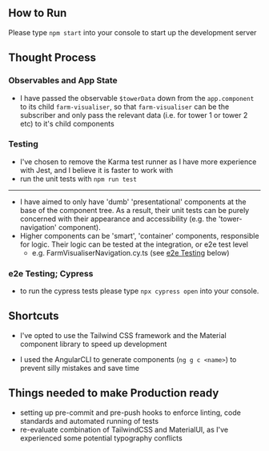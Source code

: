 ## How to Run

Please type `npm start` into your console to start up the development server

## Thought Process

### Observables and App State

- I have passed the observable `$towerData` down from the `app.component` to its child `farm-visualiser`, so that `farm-visualiser` can be the subscriber and only pass the relevant data (i.e. for tower 1 or tower 2 etc) to it's child components

### Testing

- I've chosen to remove the Karma test runner as I have more experience with Jest, and I believe it is faster to work with
- run the unit tests with `npm run test`

---

- I have aimed to only have 'dumb' 'presentational' components at the base of the component tree. As a result, their unit tests can be purely concerned with their appearance and accessibility (e.g. the 'tower-navigation' component).
- Higher components can be 'smart', 'container' components, responsible for logic. Their logic can be tested at the integration, or e2e test level
  - e.g. FarmVisualiserNavigation.cy.ts (see [e2e Testing](#cypress) below)

<a id="cypress"></a>

### e2e Testing; Cypress

- to run the cypress tests please type `npx cypress open` into your console.

## Shortcuts

- I've opted to use the Tailwind CSS framework and the Material component library to speed up development

- I used the AngularCLI to generate components (`ng g c <name>`) to prevent silly mistakes and save time

## Things needed to make Production ready

- setting up pre-commit and pre-push hooks to enforce linting, code standards and automated running of tests
- re-evaluate combination of TailwindCSS and MaterialUI, as I've experienced some potential typography conflicts

